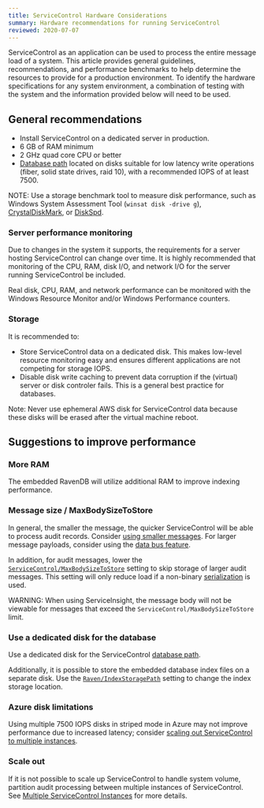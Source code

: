 ```yaml
---
title: ServiceControl Hardware Considerations
summary: Hardware recommendations for running ServiceControl
reviewed: 2020-07-07
---
```


ServiceControl as an application can be used to process the entire message load of a system. This article provides general guidelines, recommendations, and performance benchmarks to help determine the resources to provide for a production environment. To identify the hardware specifications for any system environment, a combination of testing with the system and the information provided below will need to be used.

## General recommendations

* Install ServiceControl on a dedicated server in production.
* 6 GB of RAM minimum
* 2 GHz quad core CPU or better
* [Database path](/servicecontrol/creating-config-file.md#host-settings-servicecontroldbpath) located on disks suitable for low latency write operations (fiber, solid state drives, raid 10), with a recommended IOPS of at least 7500.

NOTE: Use a storage benchmark tool to measure disk performance, such as Windows System Assessment Tool (`winsat disk -drive g`), [CrystalDiskMark](https://crystalmark.info/en/software/crystaldiskmark/), or [DiskSpd](https://github.com/Microsoft/diskspd).

### Server performance monitoring

Due to changes in the system it supports, the requirements for a server hosting ServiceControl can change over time. It is highly recommended that monitoring of the CPU, RAM, disk I/O, and network I/O for the server running ServiceControl be included.

Real disk, CPU, RAM, and network performance can be monitored with the Windows Resource Monitor and/or Windows Performance counters.

### Storage

It is recommended to:

- Store ServiceControl data on a dedicated disk. This makes low-level resource monitoring easy and ensures different applications are not competing for storage IOPS.
- Disable disk write caching to prevent data corruption if the (virtual) server or disk controler fails. This is a general best practice for databases.

Note: Never use ephemeral AWS disk for ServiceControl data because these disks will be erased after the virtual machine reboot.

## Suggestions to improve performance

### More RAM

The embedded RavenDB will utilize additional RAM to improve indexing performance.

### Message size / MaxBodySizeToStore

In general, the smaller the message, the quicker ServiceControl will be able to process audit records. Consider [using smaller messages](https://particular.net/blog/putting-your-events-on-a-diet). For larger message payloads, consider using the [data bus feature](/nservicebus/messaging/databus/).

In addition, for audit messages, lower the [`ServiceControl/MaxBodySizeToStore`](/servicecontrol/creating-config-file.md#performance-tuning-servicecontrolmaxbodysizetostore) setting to skip storage of larger audit messages. This setting will only reduce load if a non-binary [serialization](/nservicebus/serialization/) is used.

WARNING: When using ServiceInsight, the message body will not be viewable for messages that exceed the `ServiceControl/MaxBodySizeToStore` limit.

### Use a dedicated disk for the database

Use a dedicated disk for the ServiceControl [database path](/servicecontrol/creating-config-file.md#host-settings-servicecontroldbpath).

Additionally, it is possible to store the embedded database index files on a separate disk. Use the [`Raven/IndexStoragePath`](/servicecontrol/creating-config-file.md#host-settings-ravenindexstoragepath) setting to change the index storage location.

### Azure disk limitations

Using multiple 7500 IOPS disks in striped mode in Azure may not improve performance due to increased latency; consider [scaling out ServiceControl to multiple instances](#suggestions-to-improve-performance-scale-out).

### Scale out

If it is not possible to scale up ServiceControl to handle system volume, partition audit processing between multiple instances of ServiceControl. See [Multiple ServiceControl Instances](distributed-instances.md) for more details.
